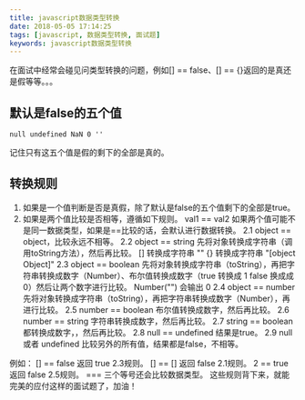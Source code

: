 ```yaml
---
title: javascript数据类型转换
date: 2018-05-05 17:14:25
tags: [javascript, 数据类型转换, 面试题]
keywords: javascript数据类型转换
---
```


在面试中经常会碰见问类型转换的问题，例如[] == false、[] == {}返回的是真还是假等等。。。
<!--more-->

## 默认是false的五个值
```
null undefined NaN 0 ''
```
记住只有这五个值是假的剩下的全部是真的。

## 转换规则
1. 如果是一个值判断是否是真假，除了默认是false的五个值剩下的全部是true。
2. 如果是两个值比较是否相等，遵循如下规则。
    val1 == val2 如果两个值可能不是同一数据类型，如果是==比较的话，会默认进行数据转换。
    2.1 object == object，比较永远不相等。
    2.2 object == string 先将对象转换成字符串（调用toString方法），然后再比较。
        [] 转换成字符串 ""
        {} 转换成字符串 "[object Object]"
    2.3 object == boolean 先将对象转换成字符串（toString），再把字符串转换成数字（Number）、布尔值转换成数字（true 转换成 1 false 换成成 0）然后让两个数字进行比较。
        Number("") 会输出 0
    2.4 object == number  先将对象转换成字符串（toString），再把字符串转换成数字（Number），再进行比较。
    2.5 number == boolean 布尔值转换成数字，然后再比较。
    2.6 number == string  字符串转换成数字，然后再比较。
    2.7 string == boolean 都转换成数字，，然后再比较。
    2.8 null == undefined 结果是true。
    2.9 null 或者 undefined 比较另外的所有值，结果都是false，不相等。

例如：
    [] == false 返回 true 2.3规则。
     [] == []  返回 false 2.1规则。
     2 == true 返回 false 2.5规则。
=== 三个等号还会比较数据类型。
这些规则背下来，就能完美的应付这样的面试题了，加油！

